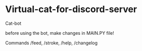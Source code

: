 # Virtual-cat-for-discord-server
Cat-bot

before using the bot, make changes in MAIN.PY file!

Commands /feed, /stroke, /help, /changelog
